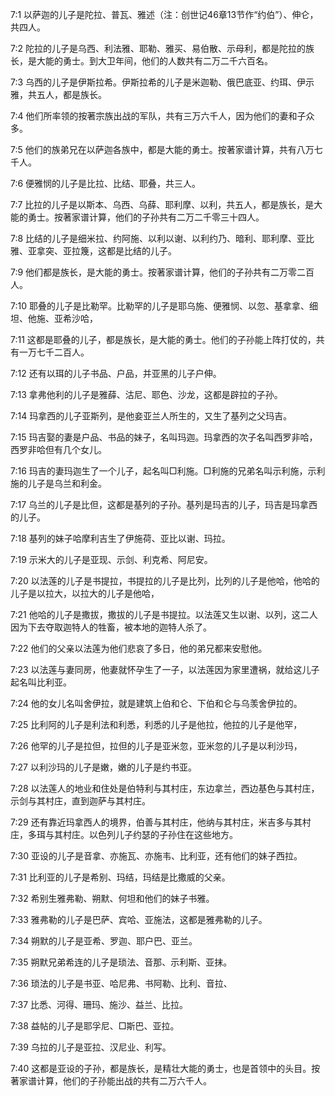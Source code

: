 <a id="1"></a>7:1  以萨迦的儿子是陀拉、普瓦、雅述（注：创世记46章13节作“约伯”）、伸仑，共四人。  

<a id="2"></a>7:2  陀拉的儿子是乌西、利法雅、耶勒、雅买、易伯散、示母利，都是陀拉的族长，是大能的勇士。到大卫年间，他们的人数共有二万二千六百名。  

<a id="3"></a>7:3  乌西的儿子是伊斯拉希。伊斯拉希的儿子是米迦勒、俄巴底亚、约珥、伊示雅，共五人，都是族长。  

<a id="4"></a>7:4  他们所率领的按著宗族出战的军队，共有三万六千人，因为他们的妻和子众多。  

<a id="5"></a>7:5  他们的族弟兄在以萨迦各族中，都是大能的勇士。按著家谱计算，共有八万七千人。  

<a id="6"></a>7:6  便雅悯的儿子是比拉、比结、耶叠，共三人。  

<a id="7"></a>7:7  比拉的儿子是以斯本、乌西、乌薛、耶利摩、以利，共五人，都是族长，是大能的勇士。按著家谱计算，他们的子孙共有二万二千零三十四人。  

<a id="8"></a>7:8  比结的儿子是细米拉、约阿施、以利以谢、以利约乃、暗利、耶利摩、亚比雅、亚拿突、亚拉篾，这都是比结的儿子。  

<a id="9"></a>7:9  他们都是族长，是大能的勇士。按著家谱计算，他们的子孙共有二万零二百人。  

<a id="10"></a>7:10  耶叠的儿子是比勒罕。比勒罕的儿子是耶乌施、便雅悯、以忽、基拿拿、细坦、他施、亚希沙哈，  

<a id="11"></a>7:11  这都是耶叠的儿子，都是族长，是大能的勇士。他们的子孙能上阵打仗的，共有一万七千二百人。  

<a id="12"></a>7:12  还有以珥的儿子书品、户品，并亚黑的儿子户伸。  

<a id="13"></a>7:13  拿弗他利的儿子是雅薛、沽尼、耶色、沙龙，这都是辟拉的子孙。  

<a id="14"></a>7:14  玛拿西的儿子亚斯列，是他妾亚兰人所生的，又生了基列之父玛吉。  

<a id="15"></a>7:15  玛吉娶的妻是户品、书品的妹子，名叫玛迦。玛拿西的次子名叫西罗非哈，西罗非哈但有几个女儿。  

<a id="16"></a>7:16  玛吉的妻玛迦生了一个儿子，起名叫□利施。□利施的兄弟名叫示利施，示利施的儿子是乌兰和利金。  

<a id="17"></a>7:17  乌兰的儿子是比但，这都是基列的子孙。基列是玛吉的儿子，玛吉是玛拿西的儿子。  

<a id="18"></a>7:18  基列的妹子哈摩利吉生了伊施荷、亚比以谢、玛拉。  

<a id="19"></a>7:19  示米大的儿子是亚现、示剑、利克希、阿尼安。  

<a id="20"></a>7:20  以法莲的儿子是书提拉，书提拉的儿子是比列，比列的儿子是他哈，他哈的儿子是以拉大，以拉大的儿子是他哈，  

<a id="21"></a>7:21  他哈的儿子是撒拔，撒拔的儿子是书提拉。以法莲又生以谢、以列，这二人因为下去夺取迦特人的牲畜，被本地的迦特人杀了。  

<a id="22"></a>7:22  他们的父亲以法莲为他们悲哀了多日，他的弟兄都来安慰他。  

<a id="23"></a>7:23  以法莲与妻同房，他妻就怀孕生了一子，以法莲因为家里遭祸，就给这儿子起名叫比利亚。  

<a id="24"></a>7:24  他的女儿名叫舍伊拉，就是建筑上伯和仑、下伯和仑与乌羡舍伊拉的。  

<a id="25"></a>7:25  比利阿的儿子是利法和利悉，利悉的儿子是他拉，他拉的儿子是他罕，  

<a id="26"></a>7:26  他罕的儿子是拉但，拉但的儿子是亚米忽，亚米忽的儿子是以利沙玛，  

<a id="27"></a>7:27  以利沙玛的儿子是嫩，嫩的儿子是约书亚。  

<a id="28"></a>7:28  以法莲人的地业和住处是伯特利与其村庄，东边拿兰，西边基色与其村庄，示剑与其村庄，直到迦萨与其村庄。  

<a id="29"></a>7:29  还有靠近玛拿西人的境界，伯善与其村庄，他纳与其村庄，米吉多与其村庄，多珥与其村庄。以色列儿子约瑟的子孙住在这些地方。  

<a id="30"></a>7:30  亚设的儿子是音拿、亦施瓦、亦施韦、比利亚，还有他们的妹子西拉。  

<a id="31"></a>7:31  比利亚的儿子是希别、玛结，玛结是比撒威的父亲。  

<a id="32"></a>7:32  希别生雅弗勒、朔默、何坦和他们的妹子书雅。  

<a id="33"></a>7:33  雅弗勒的儿子是巴萨、宾哈、亚施法，这都是雅弗勒的儿子。  

<a id="34"></a>7:34  朔默的儿子是亚希、罗迦、耶户巴、亚兰。  

<a id="35"></a>7:35  朔默兄弟希连的儿子是琐法、音那、示利斯、亚抹。  

<a id="36"></a>7:36  琐法的儿子是书亚、哈尼弗、书阿勒、比利、音拉、  

<a id="37"></a>7:37  比悉、河得、珊玛、施沙、益兰、比拉。  

<a id="38"></a>7:38  益帖的儿子是耶孚尼、□斯巴、亚拉。  

<a id="39"></a>7:39  乌拉的儿子是亚拉、汉尼业、利写。  

<a id="40"></a>7:40  这都是亚设的子孙，都是族长，是精壮大能的勇士，也是首领中的头目。按著家谱计算，他们的子孙能出战的共有二万六千人。  
